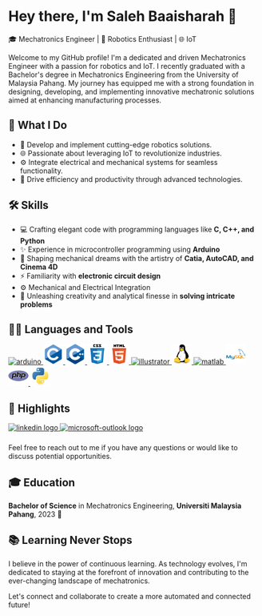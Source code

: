 # Hey there, I'm Saleh Baaisharah 👋

🎓 Mechatronics Engineer | 🤖 Robotics Enthusiast | 🌐 IoT 

Welcome to my GitHub profile! I'm a dedicated and driven Mechatronics Engineer with a passion for robotics and IoT. I recently graduated with a Bachelor's degree in Mechatronics Engineering from the University of Malaysia Pahang. My journey has equipped me with a strong foundation in designing, developing, and implementing innovative mechatronic solutions aimed at enhancing manufacturing processes.

## 🔧 What I Do

- 🤖 Develop and implement cutting-edge robotics solutions.
- 🌐 Passionate about leveraging IoT to revolutionize industries.
- ⚙️ Integrate electrical and mechanical systems for seamless functionality.
- 🚀 Drive efficiency and productivity through advanced technologies.


## 🛠️ Skills 

- 💻 Crafting elegant code with programming languages like **C, C++, and Python** 
- ✨ Experience in  microcontroller programming using **Arduino** 
- 🎨 Shaping mechanical dreams with the artistry of **Catia, AutoCAD, and Cinema 4D** 
- ⚡ Familiarity with **electronic circuit design** 
- ⚙️ Mechanical and Electrical Integration
- 🧩 Unleashing creativity and analytical finesse in **solving intricate problems**

## 👨‍💻 Languages and Tools
<p align="left"> <a href="https://www.arduino.cc/" target="_blank" rel="noreferrer"> <img src="https://cdn.worldvectorlogo.com/logos/arduino-1.svg" alt="arduino" width="40" height="40"/> </a> <a href="https://www.cprogramming.com/" target="_blank" rel="noreferrer"> <img src="https://raw.githubusercontent.com/devicons/devicon/master/icons/c/c-original.svg" alt="c" width="40" height="40"/> </a> <a href="https://www.w3schools.com/cpp/" target="_blank" rel="noreferrer"> <img src="https://raw.githubusercontent.com/devicons/devicon/master/icons/cplusplus/cplusplus-original.svg" alt="cplusplus" width="40" height="40"/> </a> <a href="https://www.w3schools.com/css/" target="_blank" rel="noreferrer"> <img src="https://raw.githubusercontent.com/devicons/devicon/master/icons/css3/css3-original-wordmark.svg" alt="css3" width="40" height="40"/> </a> <a href="https://www.w3.org/html/" target="_blank" rel="noreferrer"> <img src="https://raw.githubusercontent.com/devicons/devicon/master/icons/html5/html5-original-wordmark.svg" alt="html5" width="40" height="40"/> </a> <a href="https://www.adobe.com/in/products/illustrator.html" target="_blank" rel="noreferrer"> <img src="https://www.vectorlogo.zone/logos/adobe_illustrator/adobe_illustrator-icon.svg" alt="illustrator" width="40" height="40"/> </a> <a href="https://www.linux.org/" target="_blank" rel="noreferrer"> <img src="https://raw.githubusercontent.com/devicons/devicon/master/icons/linux/linux-original.svg" alt="linux" width="40" height="40"/> </a> <a href="https://www.mathworks.com/" target="_blank" rel="noreferrer"> <img src="https://upload.wikimedia.org/wikipedia/commons/2/21/Matlab_Logo.png" alt="matlab" width="40" height="40"/> </a> <a href="https://www.mysql.com/" target="_blank" rel="noreferrer"> <img src="https://raw.githubusercontent.com/devicons/devicon/master/icons/mysql/mysql-original-wordmark.svg" alt="mysql" width="40" height="40"/> </a> <a href="https://www.php.net" target="_blank" rel="noreferrer"> <img src="https://raw.githubusercontent.com/devicons/devicon/master/icons/php/php-original.svg" alt="php" width="40" height="40"/> </a> <a href="https://www.python.org" target="_blank" rel="noreferrer"> <img src="https://raw.githubusercontent.com/devicons/devicon/master/icons/python/python-original.svg" alt="python" width="40" height="40"/> </a> </p>


## 🌟 Highlights
<div align="left">
  <a href="https://www.linkedin.com/in/salehbaaisharah/" target="_blank">
    <img src="https://raw.githubusercontent.com/maurodesouza/profile-readme-generator/master/src/assets/icons/social/linkedin/default.svg" width="52" height="40" alt="linkedin logo"  />
  </a>
  <a href="mailto:sbaaisharah@gmail.com" target="_blank">
    <img src="https://raw.githubusercontent.com/maurodesouza/profile-readme-generator/master/src/assets/icons/social/microsoft-outlook/default.svg" width="52" height="40" alt="microsoft-outlook logo"  />
  </a>
</div>

###




Feel free to reach out to me if you have any questions or would like to discuss potential opportunities.

## 🎓 Education 

**Bachelor of Science** in Mechatronics Engineering,
  **Universiti Malaysia Pahang**, 2023 🎉

## 📚 Learning Never Stops

I believe in the power of continuous learning. As technology evolves, I'm dedicated to staying at the forefront of innovation and contributing to the ever-changing landscape of mechatronics.

Let's connect and collaborate to create a more automated and connected future!



<!--
Feel free to use this template for your own GitHub profile. Don't forget to replace the placeholders with your own information. If you find this useful, consider giving it a ⭐.

# Saleh Baaisharah

## 🚀 Expertise

- 🤖 Robotics and Automation
- 🌐 Internet of Things (IoT)
-  Programming: Python, C, C++
- ⚙️ Mechanical and Electrical Integration
- 🔍 Problem Solving
- 💡 [LinkedIn](https://www.linkedin.com/in/salehbaaisharah): Connect with me to explore collaborations.
- 📫 Reach me at [sbaaisharah@gmail.com](mailto:sbaaisharah@gmail.com).## About Me

I am a recent graduate in Mechatronics Engineering from UMP, with a passion for robotics,and automation. During my degree, I gained experience in various areas of engineering, including mechanical design, electronics, and programming. I am passionate about solving problems and creating innovative solutions, and I am eager to apply my skills and knowledge in the field.

## Projects

- **Robot Arm Control System:** Designed and built a control system for a robot arm using Arduino and MATLAB. The system allowed for precise control of the arm's movements and included features such as position sensing and collision detection.

- **Autonomous Mobile Robot:** Developed an autonomous mobile robot using Raspberry Pi and Python. The robot was able to navigate its environment using ultrasonic sensors and computer vision, and was able to perform tasks such as object detection and avoidance.

- **Smart Home Automation System:** Created a smart home automation system using NodeMCU and Blynk. The system allowed for remote control of various home appliances and included features such as temperature and humidity sensing.

## Skills

- Proficient in programming languages such as C, C++, and Python
- Experience in  microcontroller programming using Arduino
- Knowledge of mechanical design using Catia, AutoCAD, and Cinema 4D
- Familiarity with electronic circuit design
- Strong analytical and problem-solving skills

## Education

- Bachelor of Science in Mechatronics Engineering, Universiti Malaysia Pahang, 2023
gmail
<a href="mailto:sbaaisharah@gmail.com" target="_blank">
    <img src="https://raw.githubusercontent.com/maurodesouza/profile-readme-generator/master/src/assets/icons/social/gmail/default.svg" width="52" height="40" alt="gmail logo"  />
  </a>
-->
<!--- 📝 [Portfolio](https://www.yourportfolio.com): Check out my latest projects and achievements.-->

<!-- skills
<div align="left">
  <img src="https://skillicons.dev/icons?i=js" height="40" alt="javascript logo"  />
  <img width="12" />
  <img src="https://skillicons.dev/icons?i=bash" height="40" alt="bash logo"  />
  <img width="12" />
  <img src="https://cdn.jsdelivr.net/gh/devicons/devicon/icons/embeddedc/embeddedc-original.svg" height="40" alt="embeddedc logo"  />
  <img width="12" />
  <img src="https://skillicons.dev/icons?i=github" height="40" alt="github logo"  />
  <img width="12" />
  <img src="https://cdn.jsdelivr.net/gh/devicons/devicon/icons/ubuntu/ubuntu-plain.svg" height="40" alt="ubuntu logo"  />
  <img width="12" />
  <img src="https://skillicons.dev/icons?i=vscode" height="40" alt="vscode logo"  />
  <img width="12" />
  <img src="https://skillicons.dev/icons?i=c" height="40" alt="c logo"  />
  <img width="12" />
  <img src="https://skillicons.dev/icons?i=aws" height="40" alt="amazonwebservices logo"  />
  <img width="12" />
  <img src="https://skillicons.dev/icons?i=ae" height="40" alt="adobeaftereffects logo"  />
  <img width="12" />
  <img src="https://skillicons.dev/icons?i=pr" height="40" alt="adobepremierepro logo"  />
  <img width="12" />
  <img src="https://skillicons.dev/icons?i=ai" height="40" alt="adobeillustrator logo"  />
  <img width="12" />
  <img src="https://skillicons.dev/icons?i=arduino" height="40" alt="arduino logo"  />
  <img width="12" />
  <img src="https://skillicons.dev/icons?i=autocad" height="40" alt="autocad logo"  />
  <img width="12" />
  <img src="https://skillicons.dev/icons?i=cpp" height="40" alt="cplusplus logo"  />
  <img width="12" />
  <img src="https://skillicons.dev/icons?i=css" height="40" alt="css3 logo"  />
  <img width="12" />
  <img src="https://skillicons.dev/icons?i=azure" height="40" alt="azure logo"  />
  <img width="12" />
  <img src="https://skillicons.dev/icons?i=gcp" height="40" alt="googlecloud logo"  />
  <img width="12" />
  <img src="https://skillicons.dev/icons?i=html" height="40" alt="html5 logo"  />
  <img width="12" />
  <img src="https://skillicons.dev/icons?i=java" height="40" alt="java logo"  />
  <img width="12" />
  <img src="https://skillicons.dev/icons?i=linux" height="40" alt="linux logo"  />
  <img width="12" />
  <img src="https://skillicons.dev/icons?i=matlab" height="40" alt="matlab logo"  />
  <img width="12" />
  <img src="https://skillicons.dev/icons?i=mysql" height="40" alt="mysql logo"  />
  <img width="12" />
  <img src="https://skillicons.dev/icons?i=nodejs" height="40" alt="nodejs logo"  />
  <img width="12" />
  <img src="https://skillicons.dev/icons?i=php" height="40" alt="php logo"  />
  <img width="12" />
  <img src="https://skillicons.dev/icons?i=powershell" height="40" alt="powershell logo"  />
  <img width="12" />
  <img src="https://skillicons.dev/icons?i=py" height="40" alt="python logo"  />
  <img width="12" />
  <img src="https://skillicons.dev/icons?i=raspberrypi" height="40" alt="raspberrypi logo"  />
  <img width="12" />
  <img src="https://skillicons.dev/icons?i=visualstudio" height="40" alt="visualstudio logo"  />
  <img width="12" />
  <img src="https://skillicons.dev/icons?i=wordpress" height="40" alt="wordpress logo"  />
  <img width="12" />
  <img src="https://skillicons.dev/icons?i=docker" height="40" alt="docker logo"  />
  <img width="12" />
  <img src="https://skillicons.dev/icons?i=django" height="40" alt="django logo"  />
</div>

###
-->

